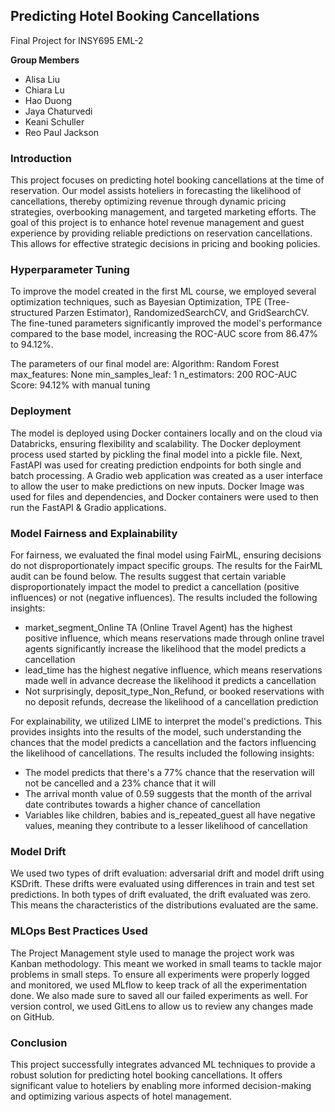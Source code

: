## Predicting Hotel Booking Cancellations

Final Project for INSY695 EML-2


**Group Members**
* Alisa Liu
* Chiara Lu
* Hao Duong
* Jaya Chaturvedi
* Keani Schuller
* Reo Paul Jackson


### Introduction


This project focuses on predicting hotel booking cancellations at the time of reservation. Our model assists hoteliers in forecasting the likelihood of cancellations, thereby optimizing revenue through dynamic pricing strategies, overbooking management, and targeted marketing efforts. The goal of this project is to enhance hotel revenue management and guest experience by providing reliable predictions on reservation cancellations. This allows for effective strategic decisions in pricing and booking policies.


### Hyperparameter Tuning
To improve the model created in the first ML course, we employed several optimization techniques, such as Bayesian Optimization, TPE (Tree-structured Parzen Estimator), RandomizedSearchCV, and GridSearchCV. The fine-tuned parameters significantly improved the model's performance compared to the base model, increasing the ROC-AUC score from 86.47% to 94.12%.

The parameters of our final model are:
Algorithm: Random Forest
max_features: None
min_samples_leaf: 1
n_estimators: 200
ROC-AUC Score: 94.12% with manual tuning


### Deployment 
The model is deployed using Docker containers locally and on the cloud via Databricks, ensuring flexibility and scalability. The Docker deployment process used started by pickling the final model into a pickle file. Next, FastAPI was used for creating prediction endpoints for both single and batch processing. A Gradio web application was created as a user interface to allow the user to make predictions on new inputs. Docker Image was used for files and dependencies, and Docker containers were used to then run the FastAPI & Gradio applications. 


### Model Fairness and Explainability
For fairness, we evaluated the final model using FairML, ensuring decisions do not disproportionately impact specific groups. The results for the FairML audit can be found below. The results suggest that certain variable disproportionately impact the model to predict a cancellation (positive influences) or not (negative influences). The results included the following insights:
* market_segment_Online TA (Online Travel Agent) has the highest positive influence, which means reservations made through online travel agents significantly increase the likelihood that the model predicts a cancellation 
* lead_time has the highest negative influence, which means reservations made well in advance decrease the likelihood it predicts a cancellation
* Not surprisingly, deposit_type_Non_Refund, or booked reservations with no deposit refunds, decrease the likelihood of a cancellation prediction


For explainability, we utilized LIME to interpret the model's predictions. This provides insights into the results of the model, such understanding the chances that the model predicts a cancellation and the factors influencing the likelihood of cancellations. The results included the following insights:
* The model predicts that there's a 77% chance that the reservation will not be cancelled and a 23% chance that it will
* The arrival month value of 0.59 suggests that the month of the arrival date contributes towards a higher chance of cancellation
* Variables like children, babies and is_repeated_guest all have negative values, meaning they contribute to a lesser likelihood of cancellation


### Model Drift
We used two types of drift evaluation: adversarial drift and model drift using KSDrift. These drifts were evaluated using differences in train and test set predictions. In both types of drift evaluated, the drift evaluated was zero. This means the characteristics of the distributions evaluated are the same. 


### MLOps Best Practices Used
The Project Management style used to manage the project work was Kanban methodology. This meant we worked in small teams to tackle major problems in small steps. To ensure all experiments were properly logged and monitored, we used MLflow to keep track of all the experimentation done. We also made sure to saved all our failed experiments as well. For version control, we used GitLens to allow us to review any changes made on GitHub.


### Conclusion
This project successfully integrates advanced ML techniques to provide a robust solution for predicting hotel booking cancellations. It offers significant value to hoteliers by enabling more informed decision-making and optimizing various aspects of hotel management.
